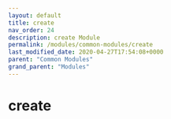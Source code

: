 ```yaml
---
layout: default
title: create 
nav_order: 24
description: create Module
permalink: /modules/common-modules/create
last_modified_date: 2020-04-27T17:54:08+0000
parent: "Common Modules"
grand_parent: "Modules"
---
```


# create
